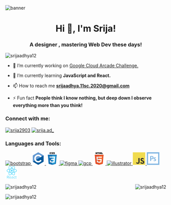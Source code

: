 ![banner](https://github.com/warmachine028/SrijaAdhya12/assets/75939390/f3e80911-d281-4b84-bf9d-d4cc44479e73)

<h1 align="center">Hi 👋, I'm Srija!</h1>
<h3 align="center">A designer , mastering Web Dev these days!</h3>

<p align="left"> <img src="https://komarev.com/ghpvc/?username=srijaadhya12&label=Profile%20views&color=0e75b6&style=flat" alt="srijaadhya12" /> </p>

- 🔭 I’m currently working on [Google Cloud Arcade Challenge.](https://www.cloudskillsboost.google/public_profiles/6f72a244-40df-435a-825b-720bd5686b2a)

- 🌱 I’m currently learning **JavaScript and React.**

- 📫 How to reach me **srijaadhya.11sc.2020@gmail.com**

- ⚡ Fun fact **People think I know nothing, but deep down I observe everything more than you think!**




<h3 align="left">Connect with me:</h3>
<p align="left">
<a href="https://twitter.com/srija2903" target="blank"><img align="center" src="https://raw.githubusercontent.com/rahuldkjain/github-profile-readme-generator/master/src/images/icons/Social/twitter.svg" alt="srija2903" height="30" width="40" /></a>
<a href="https://instagram.com/srija.ad_" target="blank"><img align="center" src="https://raw.githubusercontent.com/rahuldkjain/github-profile-readme-generator/master/src/images/icons/Social/instagram.svg" alt="srija.ad_" height="30" width="40" /></a>
</p>

<h3 align="left">Languages and Tools:</h3>
<p align="left"> <a href="https://getbootstrap.com" target="_blank" rel="noreferrer"> <img src="https://github.com/SrijaAdhya12/SrijaAdhya12/assets/113666002/c6c05669-1980-44cb-a339-49f09e3f3291"
 alt="bootstrap" width="40" height="40"/> </a> <a href="https://www.cprogramming.com/" target="_blank" rel="noreferrer"> <img src="https://raw.githubusercontent.com/devicons/devicon/master/icons/c/c-original.svg" alt="c" width="40" height="40"/> </a><a href="https://www.figma.com/" target="_blank" rel="noreferrer"> 
  <a href="https://www.w3schools.com/css/" target="_blank" rel="noreferrer"> <img src="https://raw.githubusercontent.com/devicons/devicon/master/icons/css3/css3-original-wordmark.svg" alt="css3" width="40" height="40"/> </a>
  <a href="https://www.figma.com/" target="_blank" rel="noreferrer">
  <img src="https://www.vectorlogo.zone/logos/figma/figma-icon.svg" alt="figma" width="40" height="40"/> </a> <a href="https://cloud.google.com" target="_blank" rel="noreferrer"> <img src="https://www.vectorlogo.zone/logos/google_cloud/google_cloud-icon.svg" alt="gcp" width="40" height="40"/> </a> <a href="https://www.w3.org/html/" target="_blank" rel="noreferrer"> <img src="https://raw.githubusercontent.com/devicons/devicon/master/icons/html5/html5-original-wordmark.svg" alt="html5" width="40" height="40"/> </a> <a href="https://www.adobe.com/in/products/illustrator.html" target="_blank" rel="noreferrer"> <img src="https://www.vectorlogo.zone/logos/adobe_illustrator/adobe_illustrator-icon.svg" alt="illustrator" width="40" height="40"/> </a> <a href="https://developer.mozilla.org/en-US/docs/Web/JavaScript" target="_blank" rel="noreferrer"> <img src="https://raw.githubusercontent.com/devicons/devicon/master/icons/javascript/javascript-original.svg" alt="javascript" width="40" height="40"/> </a> <a href="https://www.photoshop.com/en" target="_blank" rel="noreferrer"> <img src="https://raw.githubusercontent.com/devicons/devicon/master/icons/photoshop/photoshop-line.svg" alt="photoshop" width="40" height="40"/> </a> <a href="https://reactjs.org/" target="_blank" rel="noreferrer"> <img src="https://raw.githubusercontent.com/devicons/devicon/master/icons/react/react-original-wordmark.svg" alt="react" width="40" height="40"/> </a> </p>

<p><img align="left"src="https://github-readme-stats.vercel.app/api/top-langs?username=srijaadhya12&show_icons=true&locale=en&layout=compact" alt="srijaadhya12" /></p>

<p>&nbsp;<img align="right" src="https://github-readme-stats.vercel.app/api?username=srijaadhya12&show_icons=true&locale=en" alt="srijaadhya12" /></p>

<p><img align="left" src="https://github-readme-streak-stats.herokuapp.com/?user=srijaadhya12&" alt="srijaadhya12" /></p>
